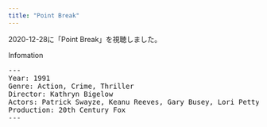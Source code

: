 ```yaml
---
title: "Point Break"
---
```

2020-12-28に「Point Break」を視聴しました。

Infomation
<pre>
---
Year: 1991
Genre: Action, Crime, Thriller
Director: Kathryn Bigelow
Actors: Patrick Swayze, Keanu Reeves, Gary Busey, Lori Petty
Production: 20th Century Fox
---
</pre>